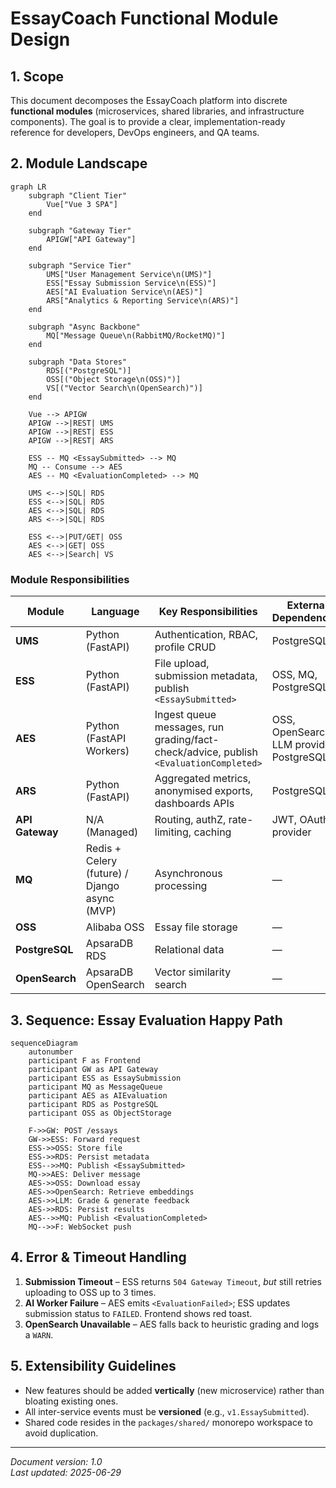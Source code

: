 # EssayCoach Functional Module Design

## 1. Scope
This document decomposes the EssayCoach platform into discrete **functional modules** (microservices, shared libraries, and infrastructure components).  The goal is to provide a clear, implementation-ready reference for developers, DevOps engineers, and QA teams.

## 2. Module Landscape
```mermaid
graph LR
    subgraph "Client Tier"
        Vue["Vue 3 SPA"]
    end

    subgraph "Gateway Tier"
        APIGW["API Gateway"]
    end

    subgraph "Service Tier"
        UMS["User Management Service\n(UMS)"]
        ESS["Essay Submission Service\n(ESS)"]
        AES["AI Evaluation Service\n(AES)"]
        ARS["Analytics & Reporting Service\n(ARS)"]
    end

    subgraph "Async Backbone"
        MQ["Message Queue\n(RabbitMQ/RocketMQ)"]
    end

    subgraph "Data Stores"
        RDS[("PostgreSQL")]
        OSS[("Object Storage\n(OSS)")]
        VS[("Vector Search\n(OpenSearch)")]
    end

    Vue --> APIGW
    APIGW -->|REST| UMS
    APIGW -->|REST| ESS
    APIGW -->|REST| ARS

    ESS -- MQ <EssaySubmitted> --> MQ
    MQ -- Consume --> AES
    AES -- MQ <EvaluationCompleted> --> MQ

    UMS <-->|SQL| RDS
    ESS <-->|SQL| RDS
    AES <-->|SQL| RDS
    ARS <-->|SQL| RDS

    ESS <-->|PUT/GET| OSS
    AES <-->|GET| OSS
    AES <-->|Search| VS
```

### Module Responsibilities
| Module | Language | Key Responsibilities | External Dependencies |
|--------|----------|----------------------|-----------------------|
| **UMS** | Python (FastAPI) | Authentication, RBAC, profile CRUD | PostgreSQL |
| **ESS** | Python (FastAPI) | File upload, submission metadata, publish `<EssaySubmitted>` | OSS, MQ, PostgreSQL |
| **AES** | Python (FastAPI Workers) | Ingest queue messages, run grading/fact-check/advice, publish `<EvaluationCompleted>` | OSS, OpenSearch, LLM provider, PostgreSQL |
| **ARS** | Python (FastAPI) | Aggregated metrics, anonymised exports, dashboards APIs | PostgreSQL |
| **API Gateway** | N/A (Managed) | Routing, authZ, rate-limiting, caching | JWT, OAuth2 provider |
| **MQ** | Redis + Celery (future) / Django async (MVP) | Asynchronous processing | — |
| **OSS** | Alibaba OSS | Essay file storage | — |
| **PostgreSQL** | ApsaraDB RDS | Relational data | — |
| **OpenSearch** | ApsaraDB OpenSearch | Vector similarity search | — |

## 3. Sequence: Essay Evaluation Happy Path
```mermaid
sequenceDiagram
    autonumber
    participant F as Frontend
    participant GW as API Gateway
    participant ESS as EssaySubmission
    participant MQ as MessageQueue
    participant AES as AIEvaluation
    participant RDS as PostgreSQL
    participant OSS as ObjectStorage

    F->>GW: POST /essays
    GW->>ESS: Forward request
    ESS->>OSS: Store file
    ESS->>RDS: Persist metadata
    ESS-->>MQ: Publish <EssaySubmitted>
    MQ->>AES: Deliver message
    AES->>OSS: Download essay
    AES->>OpenSearch: Retrieve embeddings
    AES->>LLM: Grade & generate feedback
    AES->>RDS: Persist results
    AES-->>MQ: Publish <EvaluationCompleted>
    MQ-->>F: WebSocket push
```

## 4. Error & Timeout Handling
1. **Submission Timeout** – ESS returns `504 Gateway Timeout`, *but* still retries uploading to OSS up to 3 times.
2. **AI Worker Failure** – AES emits `<EvaluationFailed>`; ESS updates submission status to `FAILED`. Frontend shows red toast.
3. **OpenSearch Unavailable** – AES falls back to heuristic grading and logs a `WARN`.

## 5. Extensibility Guidelines
* New features should be added **vertically** (new microservice) rather than bloating existing ones.
* All inter-service events must be **versioned** (e.g., `v1.EssaySubmitted`).
* Shared code resides in the `packages/shared/` monorepo workspace to avoid duplication.

---
*Document version: 1.0*  
*Last updated: 2025-06-29*                            